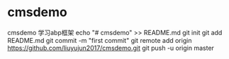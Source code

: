 # cmsdemo
cmsdemo 学习abp框架
echo "# cmsdemo" >> README.md
git init
git add README.md
git commit -m "first commit"
git remote add origin https://github.com/liuyujun2017/cmsdemo.git
git push -u origin master
